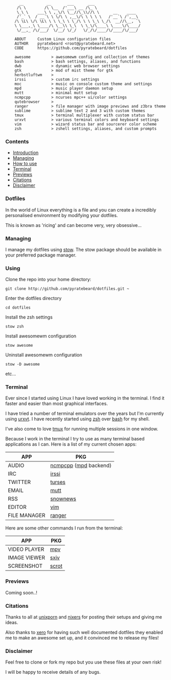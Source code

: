 ```
      __          __       ___      ___                    
     /\ \        /\ \__  /'___\ __ /\_ \                   
     \_\ \    ___\ \ ,_\/\ \__//\_\\//\ \      __    ____  
     /'_` \  / __`\ \ \/\ \ ,__\/\ \ \ \ \   /'__`\ /',__\ 
    /\ \L\ \/\ \L\ \ \ \_\ \ \_/\ \ \ \_\ \_/\  __//\__, `\
    \ \___,_\ \____/\ \__\\ \_\  \ \_\/\____\ \____\/\____/
     \/__,_ /\/___/  \/__/ \/_/   \/_/\/____/\/____/\/___/ 

    ABOUT     Custom Linux configuration files
    AUTHOR    pyratebeard <root@pyratebeard.net>
    CODE      https://github.com/pyratebeard/dotfiles

    awesome         > awesomewm config and collection of themes
    bash            > bash settings, aliases, and functions
    dwb             > dynamic web browser settings
    gtk             > mod of mist theme for gtk
    herbstluftwm    > 
    irssi           > custom irc settings
    moc             > music on console custom theme and settings
    mpd             > music player daemon setup
    mutt            > minimal mutt setup
    ncmpcpp         > ncurses mpc++ ui/color settings
    qutebrowser     >
    ranger          > file manager with image previews and z3bra theme
    sublime         > sublime text 2 and 3 with custom themes
    tmux            > terminal multiplexer with custom status bar
    urxvt           > various terminal colors and keyboard settings
    vim             > wizard status bar and sourcerer color scheme
    zsh             > zshell settings, aliases, and custom prompts

```

### Contents
 - [Introduction](#Dotfiles)
 - [Managing](#Managing)
 - [How to use](#Using)
 - [Terminal](#Terminal)
 - [Previews](#Previews)
 - [Citations](#Citations)
 - [Disclaimer](#Disclaimer)

### Dotfiles

In the world of Linux everything is a file and you can create a incredibly personalised environment by modifying your dotfiles.

This is known as 'ricing' and can become very, very obsessive...

### Managing

I manage my dotfiles using [stow](http://www.gnu.org/software/stow/).  The stow package should be available in your preferred package manager.

### Using
Clone the repo into your home directory:

`git clone http://github.com/pyratebeard/dotfiles.git ~`

Enter the dotfiles directory

`cd dotfiles`

Install the zsh settings

`stow zsh`

Install awesomewm configuration

`stow awesome`

Uninstall awesomewm configuration

`stow -D awesome`

etc...

### Terminal
Ever since I started using Linux I have loved working in the terminal. I find it faster and easier than most graphical interfaces.

I have tried a number of terminal emulators over the years but I'm currently using [urxvt](). I have recently started using [zsh](http://zsh.sourceforge.net/) over [bash](https://www.gnu.org/software/bash/) for my shell.

I've also come to love [tmux](https://tmux.github.io/) for running multiple sessions in one window.

Because I work in the terminal I try to use as many terminal based applications as I can. Here is a list of my current chosen apps:

APP | PKG
--- | ---
AUDIO | [ncmpcpp](http://rybczak.net/ncmpcpp/) ([mpd](https://www.musicpd.org/) backend)
IRC | [irssi](https://irssi.org/)
TWITTER | [turses](http://turses.readthedocs.io/en/latest/)
EMAIL | [mutt](http://www.mutt.org/)
RSS | [snownews](https://kiza.eu/software/snownews/)
EDITOR | [vim](http://www.vim.org/)
FILE MANAGER | [ranger](http://ranger.nongnu.org/)

Here are some other commands I run from the terminal:

APP | PKG
--- | ---
VIDEO PLAYER | [mpv](https://mpv.io/)
IMAGE VIEWER | [sxiv]()
SCREENSHOT | [scrot]()

### Previews
Coming soon..!
                                                            
### Citations
Thanks to all at [unixporn](http://reddit.com/r/unixporn) and [nixers](https://www.nixers.net/) for posting their setups and giving me ideas.

Also thanks to [xero](https://github.com/xero/dotfiles) for having such well documented dotfiles they enabled me to make an awesome set up, and it convinced me to release my files!

### Disclaimer
Feel free to clone or fork my repo but you use these files at your own risk!

I will be happy to receive details of any bugs.
